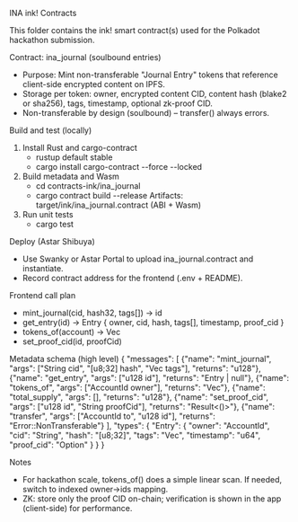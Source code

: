INA ink! Contracts

This folder contains the ink! smart contract(s) used for the Polkadot hackathon submission.

Contract: ina_journal (soulbound entries)
- Purpose: Mint non-transferable "Journal Entry" tokens that reference client-side encrypted content on IPFS.
- Storage per token: owner, encrypted content CID, content hash (blake2 or sha256), tags, timestamp, optional zk-proof CID.
- Non-transferable by design (soulbound) – transfer() always errors.

Build and test (locally)
1) Install Rust and cargo-contract
   - rustup default stable
   - cargo install cargo-contract --force --locked
2) Build metadata and Wasm
   - cd contracts-ink/ina_journal
   - cargo contract build --release
     Artifacts: target/ink/ina_journal.contract (ABI + Wasm)
3) Run unit tests
   - cargo test

Deploy (Astar Shibuya)
- Use Swanky or Astar Portal to upload ina_journal.contract and instantiate.
- Record contract address for the frontend (.env + README).

Frontend call plan
- mint_journal(cid, hash32, tags[]) -> id
- get_entry(id) -> Entry { owner, cid, hash, tags[], timestamp, proof_cid }
- tokens_of(account) -> Vec<id>
- set_proof_cid(id, proofCid)

Metadata schema (high level)
{
  "messages": [
    {"name": "mint_journal", "args": ["String cid", "[u8;32] hash", "Vec<String> tags"], "returns": "u128"},
    {"name": "get_entry", "args": ["u128 id"], "returns": "Entry | null"},
    {"name": "tokens_of", "args": ["AccountId owner"], "returns": "Vec<u128>"},
    {"name": "total_supply", "args": [], "returns": "u128"},
    {"name": "set_proof_cid", "args": ["u128 id", "String proofCid"], "returns": "Result<()>"},
    {"name": "transfer", "args": ["AccountId to", "u128 id"], "returns": "Error::NonTransferable"}
  ],
  "types": {
    "Entry": {
      "owner": "AccountId",
      "cid": "String",
      "hash": "[u8;32]",
      "tags": "Vec<String>",
      "timestamp": "u64",
      "proof_cid": "Option<String>"
    }
  }
}

Notes
- For hackathon scale, tokens_of() does a simple linear scan. If needed, switch to indexed owner->ids mapping.
- ZK: store only the proof CID on-chain; verification is shown in the app (client-side) for performance.
